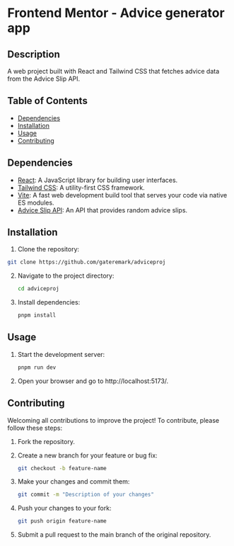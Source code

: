# Frontend Mentor - Advice generator app

## Description

A web project built with React and Tailwind CSS that fetches advice data from the Advice Slip API.

## Table of Contents

- [Dependencies](#dependencies)
- [Installation](#installation)
- [Usage](#usage)
- [Contributing](#contributing)


## Dependencies

- [React](https://react.dev/): A JavaScript library for building user interfaces.
- [Tailwind CSS](https://tailwindcss.com/): A utility-first CSS framework.
- [Vite](https://vitejs.dev/): A fast web development build tool that serves your code via native ES modules.
- [Advice Slip API](https://api.adviceslip.com/): An API that provides random advice slips.


## Installation

1. Clone the repository:

```bash
git clone https://github.com/gateremark/adviceproj
```

2. Navigate to the project directory:
   ```bash
   cd adviceproj
   ```
   
3. Install dependencies:
   ```bash
   pnpm install
   ```


## Usage

1. Start the development server:

   ```bash
   pnpm run dev
   ```

2. Open your browser and go to http://localhost:5173/.


## Contributing

Welcoming all contributions to improve the project! To contribute, please follow these steps:

1. Fork the repository.
  
2. Create a new branch for your feature or bug fix:
   ```bash
   git checkout -b feature-name
   ```
   
3. Make your changes and commit them:
   ```bash
   git commit -m "Description of your changes"
   ```
   
4. Push your changes to your fork:
   ```bash
   git push origin feature-name
   ```
   
5. Submit a pull request to the main branch of the original repository.
